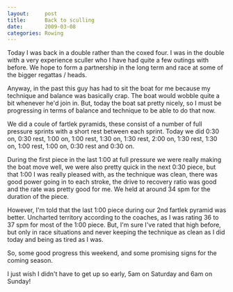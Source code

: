 ```yaml
---
layout:     post
title:      Back to sculling
date:       2009-03-08
categories: Rowing
---
```

Today I was back in a double rather than the coxed four. I was in the double with a very experience sculler who I have had quite a few outings with before. We hope to form a partnership in the long term and race at some of the bigger regattas / heads.

Anyway, in the past this guy has had to sit the boat for me because my technique and balance was basically crap. The boat would wobble quite a bit whenever he'd join in. But, today the boat sat pretty nicely, so I must be progressing in terms of balance and technique to be able to do that now.

We did a coule of fartlek pyramids, these consist of a number of full pressure sprints with a short rest between each sprint. Today we did 0:30 on, 0:30 rest, 1:00 on, 1:00 rest, 1:30 on, 1:30 rest, 2:00 on, 1:30 rest, 1:30 on, 1:00 rest, 1:00 on, 0:30 rest and 0:30 on.

During the first piece in the last 1:00 at full pressure we were really making the boat move well, we were also pretty quick in the next 0:30 piece, but that 1:00 I was really pleased with, as the technique was clean, there was good power going in to each stroke, the drive to recovery ratio was good and the rate was pretty good for me. We held at around 34 spm for the duration of the piece.

However, I'm told that the last 1:00 piece during our 2nd fartlek pyramid was better. Uncharted territory according to the coaches, as I was rating 36 to 37 spm for most of the 1:00 piece. But, I'm sure I've rated that high before, but only in race situations and never keeping the technique as clean as I did today and being as tired as I was.

So, some good progress this weekend, and some promising signs for the coming season.

I just wish I didn't have to get up so early, 5am on Saturday and 6am on Sunday!